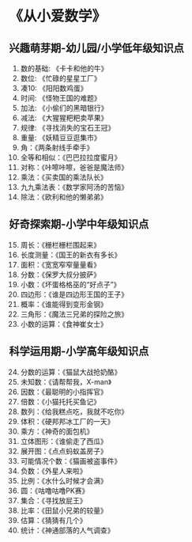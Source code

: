 《从小爱数学》
=============

兴趣萌芽期-幼儿园/小学低年级知识点
--------
01. 数的基础: 《卡卡和他的牛》     
02. 数位: 《忙碌的星星工厂》   
03. 凑10: 《阳阳数鸡蛋》     
04. 时间: 《怪物王国的难题》
05. 加法: 《小偷们的黑暗银行》
06. 减法: 《大猩猩粑粑卖苹果》
07. 规律: 《寻找消失的宝石王冠》 
08. 重量:  《妖精豆豆逛集市》
09. 角：《两条射线手牵手》
10. 全等和相似：《巴巴拉拉度蜜月》
11. 对称：《咔嚓咔嚓，爸爸是魔法师》
12. 乘法：《买卖国的乘法队长》 
13. 九九乘法表：《数学家阿汤的苦恼》
14. 除法：《欧利和他的懒弟弟》

好奇探索期-小学中年级知识点
--------
15. 周长：《栅栏栅栏围起来》
16. 长度测量：《国王的新衣有多长》
17. 面积：《宽宽窄窄量量看》
18. 分数：《保罗大叔分披萨》
19. 小数：《坏蛋格格巫的“好点子”》
20. 四边形：《谁是四边形王国的王子》
21. 概率：《谁能得到变形金钢》
22. 三角形：《魔法三兄弟的探险之旅》
23. 小数的运算：《食神崔女士》

科学运用期-小学高年级知识点
--------
24. 分数的运算：《猫鼠大战抢奶酪》
25. 未知数：《请帮帮我，X-man》
26. 因数：《最聪明的小指挥官》
27. 倍数：《小猫托托买鱼记》
28. 数列：《给我糕点吃，我就不吃你》
29. 体积：《硬邦邦冰工厂的一天》
30. 乘方：《神奇的面包机》
31. 立体图形：《谁偷走了西瓜》
32. 展开图：《点点蚂蚁盖房子》
33. 可能情况个数：《猫画被盗事件》
34. 负数：《外星人来啦》
35. 比例：《水什么时候才会满》
36. 圆：《咕噜咕噜PK赛》
37. 集合：《寻找放屁王》
38. 比率：《田鼠小兄弟的较量》
39. 估算：《猜猜有几个》
40. 统计：《神通部落的人气调查》





